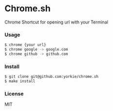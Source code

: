 
Chrome.sh
===============
Chrome Shortcut for opening url with your Terminal

### Usage

```sh
$ chrome {your url}
$ chrome google -> google.com
$ chrome github -> github.com
```

### Install

```sh
$ git clone git@github.com:yorkie/chrome.sh
$ make install
```

### License

MIT


